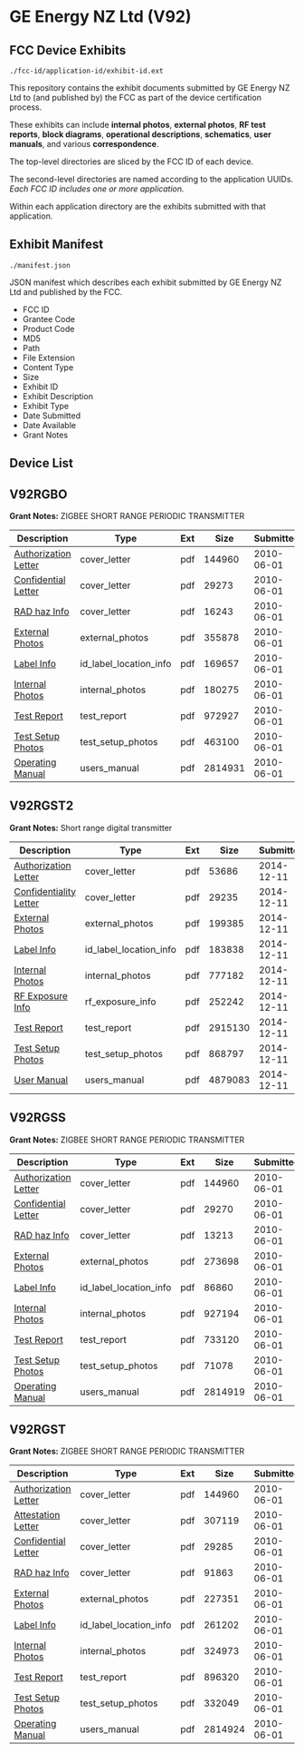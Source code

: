 # GE Energy NZ Ltd (V92)
## FCC Device Exhibits

```
./fcc-id/application-id/exhibit-id.ext
```

This repository contains the exhibit documents submitted by GE Energy NZ Ltd to (and published by) the FCC as part of the device certification process.

These exhibits can include **internal photos**, **external photos**, **RF test reports**, **block diagrams**, **operational descriptions**, **schematics**, **user manuals**, and various **correspondence**.

The top-level directories are sliced by the FCC ID of each device.

The second-level directories are named according to the application UUIDs. *Each FCC ID includes one or more application.*

Within each application directory are the exhibits submitted with that application. 

## Exhibit Manifest

```
./manifest.json
```

JSON manifest which describes each exhibit submitted by GE Energy NZ Ltd and published by the FCC.

- FCC ID
- Grantee Code
- Product Code
- MD5
- Path
- File Extension
- Content Type
- Size
- Exhibit ID
- Exhibit Description
- Exhibit Type
- Date Submitted
- Date Available
- Grant Notes

## Device List
## V92RGBO
**Grant Notes:** ZIGBEE SHORT RANGE PERIODIC TRANSMITTER

| Description | Type | Ext | Size | Submitted | Available |
| ----------- | ---- | --- | ---- | --------- | --------- |
| [Authorization Letter](V92RGBO/8c9c4eb57e4062c433f404d07d208486/1288760.pdf) | cover_letter | pdf | 144960 | 2010-06-01 | 2010-06-01 |
| [Confidential Letter](V92RGBO/8c9c4eb57e4062c433f404d07d208486/1288761.pdf) | cover_letter | pdf | 29273 | 2010-06-01 | 2010-06-01 |
| [RAD haz Info](V92RGBO/8c9c4eb57e4062c433f404d07d208486/1288766.pdf) | cover_letter | pdf | 16243 | 2010-06-01 | 2010-06-01 |
| [External Photos](V92RGBO/8c9c4eb57e4062c433f404d07d208486/1288762.pdf) | external_photos | pdf | 355878 | 2010-06-01 | 2010-06-01 |
| [Label Info](V92RGBO/8c9c4eb57e4062c433f404d07d208486/1288764.pdf) | id_label_location_info | pdf | 169657 | 2010-06-01 | 2010-06-01 |
| [Internal Photos](V92RGBO/8c9c4eb57e4062c433f404d07d208486/1288763.pdf) | internal_photos | pdf | 180275 | 2010-06-01 | 2010-06-01 |
| [Test Report](V92RGBO/8c9c4eb57e4062c433f404d07d208486/1288767.pdf) | test_report | pdf | 972927 | 2010-06-01 | 2010-06-01 |
| [Test Setup Photos](V92RGBO/8c9c4eb57e4062c433f404d07d208486/1288768.pdf) | test_setup_photos | pdf | 463100 | 2010-06-01 | 2010-06-01 |
| [Operating Manual](V92RGBO/8c9c4eb57e4062c433f404d07d208486/1288765.pdf) | users_manual | pdf | 2814931 | 2010-06-01 | 2010-06-01 |
## V92RGST2
**Grant Notes:** Short range digital transmitter

| Description | Type | Ext | Size | Submitted | Available |
| ----------- | ---- | --- | ---- | --------- | --------- |
| [Authorization Letter](V92RGST2/fde996ad18c21f106785b7bf2cf5af22/2469936.pdf) | cover_letter | pdf | 53686 | 2014-12-11 | 2014-12-11 |
| [Confidentiality Letter](V92RGST2/fde996ad18c21f106785b7bf2cf5af22/2469937.pdf) | cover_letter | pdf | 29235 | 2014-12-11 | 2014-12-11 |
| [External Photos](V92RGST2/fde996ad18c21f106785b7bf2cf5af22/2469938.pdf) | external_photos | pdf | 199385 | 2014-12-11 | 2014-12-11 |
| [Label Info](V92RGST2/fde996ad18c21f106785b7bf2cf5af22/2469940.pdf) | id_label_location_info | pdf | 183838 | 2014-12-11 | 2014-12-11 |
| [Internal Photos](V92RGST2/fde996ad18c21f106785b7bf2cf5af22/2469939.pdf) | internal_photos | pdf | 777182 | 2014-12-11 | 2014-12-11 |
| [RF Exposure Info](V92RGST2/fde996ad18c21f106785b7bf2cf5af22/2469941.pdf) | rf_exposure_info | pdf | 252242 | 2014-12-11 | 2014-12-11 |
| [Test Report](V92RGST2/fde996ad18c21f106785b7bf2cf5af22/2469942.pdf) | test_report | pdf | 2915130 | 2014-12-11 | 2014-12-11 |
| [Test Setup Photos](V92RGST2/fde996ad18c21f106785b7bf2cf5af22/2469943.pdf) | test_setup_photos | pdf | 868797 | 2014-12-11 | 2014-12-11 |
| [User Manual](V92RGST2/fde996ad18c21f106785b7bf2cf5af22/2469944.pdf) | users_manual | pdf | 4879083 | 2014-12-11 | 2014-12-11 |
## V92RGSS
**Grant Notes:** ZIGBEE SHORT RANGE PERIODIC TRANSMITTER

| Description | Type | Ext | Size | Submitted | Available |
| ----------- | ---- | --- | ---- | --------- | --------- |
| [Authorization Letter](V92RGSS/29626ecac1c660142de4c906445cef00/1288760.pdf) | cover_letter | pdf | 144960 | 2010-06-01 | 2010-06-01 |
| [Confidential Letter](V92RGSS/29626ecac1c660142de4c906445cef00/1288774.pdf) | cover_letter | pdf | 29270 | 2010-06-01 | 2010-06-01 |
| [RAD haz Info](V92RGSS/29626ecac1c660142de4c906445cef00/1288779.pdf) | cover_letter | pdf | 13213 | 2010-06-01 | 2010-06-01 |
| [External Photos](V92RGSS/29626ecac1c660142de4c906445cef00/1288775.pdf) | external_photos | pdf | 273698 | 2010-06-01 | 2010-06-01 |
| [Label Info](V92RGSS/29626ecac1c660142de4c906445cef00/1288777.pdf) | id_label_location_info | pdf | 86860 | 2010-06-01 | 2010-06-01 |
| [Internal Photos](V92RGSS/29626ecac1c660142de4c906445cef00/1288776.pdf) | internal_photos | pdf | 927194 | 2010-06-01 | 2010-06-01 |
| [Test Report](V92RGSS/29626ecac1c660142de4c906445cef00/1288780.pdf) | test_report | pdf | 733120 | 2010-06-01 | 2010-06-01 |
| [Test Setup Photos](V92RGSS/29626ecac1c660142de4c906445cef00/1288781.pdf) | test_setup_photos | pdf | 71078 | 2010-06-01 | 2010-06-01 |
| [Operating Manual](V92RGSS/29626ecac1c660142de4c906445cef00/1288778.pdf) | users_manual | pdf | 2814919 | 2010-06-01 | 2010-06-01 |
## V92RGST
**Grant Notes:** ZIGBEE SHORT RANGE PERIODIC TRANSMITTER

| Description | Type | Ext | Size | Submitted | Available |
| ----------- | ---- | --- | ---- | --------- | --------- |
| [Authorization Letter](V92RGST/23232e4e2a21393b09aad221673d912c/1288760.pdf) | cover_letter | pdf | 144960 | 2010-06-01 | 2010-06-01 |
| [Attestation Letter](V92RGST/23232e4e2a21393b09aad221673d912c/1288787.pdf) | cover_letter | pdf | 307119 | 2010-06-01 | 2010-06-01 |
| [Confidential Letter](V92RGST/23232e4e2a21393b09aad221673d912c/1288788.pdf) | cover_letter | pdf | 29285 | 2010-06-01 | 2010-06-01 |
| [RAD haz Info](V92RGST/23232e4e2a21393b09aad221673d912c/1288793.pdf) | cover_letter | pdf | 91863 | 2010-06-01 | 2010-06-01 |
| [External Photos](V92RGST/23232e4e2a21393b09aad221673d912c/1288789.pdf) | external_photos | pdf | 227351 | 2010-06-01 | 2010-06-01 |
| [Label Info](V92RGST/23232e4e2a21393b09aad221673d912c/1288791.pdf) | id_label_location_info | pdf | 261202 | 2010-06-01 | 2010-06-01 |
| [Internal Photos](V92RGST/23232e4e2a21393b09aad221673d912c/1288790.pdf) | internal_photos | pdf | 324973 | 2010-06-01 | 2010-06-01 |
| [Test Report](V92RGST/23232e4e2a21393b09aad221673d912c/1288794.pdf) | test_report | pdf | 896320 | 2010-06-01 | 2010-06-01 |
| [Test Setup Photos](V92RGST/23232e4e2a21393b09aad221673d912c/1288795.pdf) | test_setup_photos | pdf | 332049 | 2010-06-01 | 2010-06-01 |
| [Operating Manual](V92RGST/23232e4e2a21393b09aad221673d912c/1288792.pdf) | users_manual | pdf | 2814924 | 2010-06-01 | 2010-06-01 |
